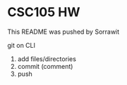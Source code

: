 # CSC105 HW
This README was pushed by Sorrawit

git on CLI
1. add files/directories
2. commit (comment)
3. push
